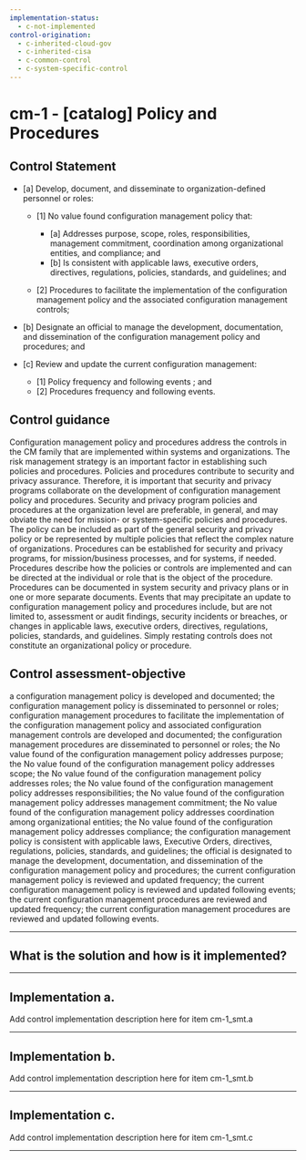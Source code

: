 ```yaml
---
implementation-status:
  - c-not-implemented
control-origination:
  - c-inherited-cloud-gov
  - c-inherited-cisa
  - c-common-control
  - c-system-specific-control
---
```


# cm-1 - \[catalog\] Policy and Procedures

## Control Statement

- \[a\] Develop, document, and disseminate to organization-defined personnel or roles:

  - \[1\]  No value found configuration management policy that:

    - \[a\] Addresses purpose, scope, roles, responsibilities, management commitment, coordination among organizational entities, and compliance; and
    - \[b\] Is consistent with applicable laws, executive orders, directives, regulations, policies, standards, and guidelines; and

  - \[2\] Procedures to facilitate the implementation of the configuration management policy and the associated configuration management controls;

- \[b\] Designate an official to manage the development, documentation, and dissemination of the configuration management policy and procedures; and

- \[c\] Review and update the current configuration management:

  - \[1\] Policy frequency and following events ; and
  - \[2\] Procedures frequency and following events.

## Control guidance

Configuration management policy and procedures address the controls in the CM family that are implemented within systems and organizations. The risk management strategy is an important factor in establishing such policies and procedures. Policies and procedures contribute to security and privacy assurance. Therefore, it is important that security and privacy programs collaborate on the development of configuration management policy and procedures. Security and privacy program policies and procedures at the organization level are preferable, in general, and may obviate the need for mission- or system-specific policies and procedures. The policy can be included as part of the general security and privacy policy or be represented by multiple policies that reflect the complex nature of organizations. Procedures can be established for security and privacy programs, for mission/business processes, and for systems, if needed. Procedures describe how the policies or controls are implemented and can be directed at the individual or role that is the object of the procedure. Procedures can be documented in system security and privacy plans or in one or more separate documents. Events that may precipitate an update to configuration management policy and procedures include, but are not limited to, assessment or audit findings, security incidents or breaches, or changes in applicable laws, executive orders, directives, regulations, policies, standards, and guidelines. Simply restating controls does not constitute an organizational policy or procedure.

## Control assessment-objective

a configuration management policy is developed and documented;
the configuration management policy is disseminated to personnel or roles;
configuration management procedures to facilitate the implementation of the configuration management policy and associated configuration management controls are developed and documented;
the configuration management procedures are disseminated to personnel or roles;
the No value found of the configuration management policy addresses purpose;
the No value found of the configuration management policy addresses scope;
the No value found of the configuration management policy addresses roles;
the No value found of the configuration management policy addresses responsibilities;
the No value found of the configuration management policy addresses management commitment;
the No value found of the configuration management policy addresses coordination among organizational entities;
the No value found of the configuration management policy addresses compliance;
the configuration management policy is consistent with applicable laws, Executive Orders, directives, regulations, policies, standards, and guidelines;
the official is designated to manage the development, documentation, and dissemination of the configuration management policy and procedures;
the current configuration management policy is reviewed and updated frequency;
the current configuration management policy is reviewed and updated following events;
the current configuration management procedures are reviewed and updated frequency;
the current configuration management procedures are reviewed and updated following events.

______________________________________________________________________

## What is the solution and how is it implemented?

<!-- Please leave this section blank and enter implementation details in the parts below. -->

______________________________________________________________________

## Implementation a.

Add control implementation description here for item cm-1_smt.a

______________________________________________________________________

## Implementation b.

Add control implementation description here for item cm-1_smt.b

______________________________________________________________________

## Implementation c.

Add control implementation description here for item cm-1_smt.c

______________________________________________________________________
